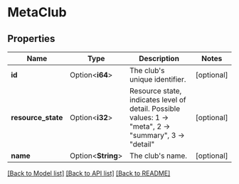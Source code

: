 # MetaClub

## Properties

Name | Type | Description | Notes
------------ | ------------- | ------------- | -------------
**id** | Option<**i64**> | The club's unique identifier. | [optional]
**resource_state** | Option<**i32**> | Resource state, indicates level of detail. Possible values: 1 -> \"meta\", 2 -> \"summary\", 3 -> \"detail\" | [optional]
**name** | Option<**String**> | The club's name. | [optional]

[[Back to Model list]](../README.md#documentation-for-models) [[Back to API list]](../README.md#documentation-for-api-endpoints) [[Back to README]](../README.md)


